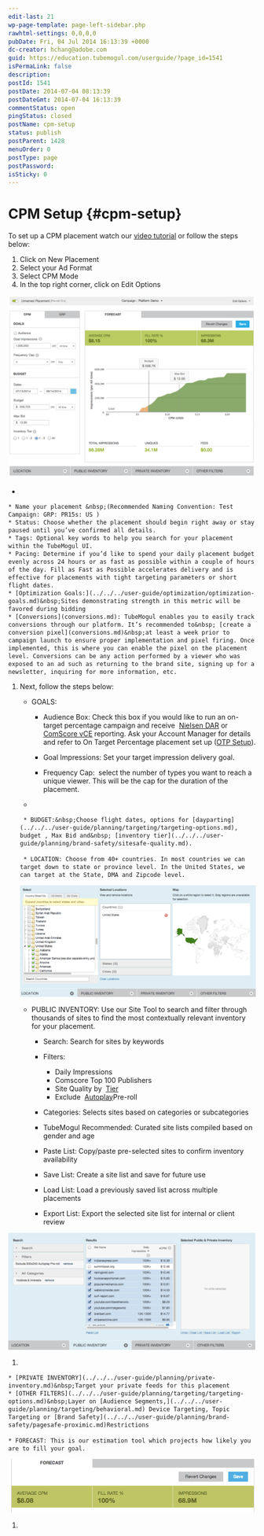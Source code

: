```yaml
---
edit-last: 21
wp-page-template: page-left-sidebar.php
rawhtml-settings: 0,0,0,0
pubDate: Fri, 04 Jul 2014 16:13:39 +0000
dc-creator: hchang@adobe.com
guid: https://education.tubemogul.com/userguide/?page_id=1541
isPermaLink: false
description: 
postId: 1541
postDate: 2014-07-04 08:13:39
postDateGmt: 2014-07-04 16:13:39
commentStatus: open
pingStatus: closed
postName: cpm-setup
status: publish
postParent: 1428
menuOrder: 0
postType: page
postPassword: 
isSticky: 0
---
```


# CPM Setup {#cpm-setup}

To set up a CPM placement watch our [video tutorial](https://education.tubemogul.com/videos/) or follow the steps below:

1. Click on New Placement
1. Select your Ad Format
1. Select&nbsp;CPM Mode
1. In the top right corner, click on Edit Options

![CPM Mode](assets/cpm-mode.png)

*

    * Name your placement &nbsp;(Recommended Naming Convention: Test Campaign: GRP: PR15s: US )
    * Status: Choose whether the placement should begin right away or stay paused until you’ve confirmed all details.
    * Tags: Optional key words to help you search for your placement within the TubeMogul UI.
    * Pacing: Determine if you’d like to spend your daily placement budget evenly across 24 hours or as fast as possible within a couple of hours of the day. Fill as Fast as Possible accelerates delivery and is effective for placements with tight targeting parameters or short flight dates.
    * [Optimization Goals:](../../../user-guide/optimization/optimization-goals.md)&nbsp;Sites demonstrating strength in this metric will be favored during bidding
    * [Conversions](conversions.md): TubeMogul enables you to easily track conversions through our platform. It’s recommended to&nbsp; [create a conversion pixel](conversions.md)&nbsp;at least a week prior to campaign launch to ensure proper implementation and pixel firing. Once implemented, this is where you can enable the pixel on the placement level. Conversions can be any action performed by a viewer who was exposed to an ad such as returning to the brand site, signing up for a newsletter, inquiring for more information, etc.

1. Next, follow the steps below:

    * GOALS:

        * Audience Box: Check this box if you would like to run an on-target percentage campaign and receive&nbsp; [Nielsen DAR](../../../user-guide/measurement/nielsen-ocr-reporting.md)&nbsp;or [ComScore vCE](../../../user-guide/measurement/comscore-vce.md)&nbsp;reporting. Ask your Account Manager for details and refer to On Target Percentage placement set up ([OTP Setup](otp-setup.md)).
        
        * Goal Impressions: Set your target impression delivery goal.
        * Frequency Cap: &nbsp;select the number of types you want to reach a unique viewer. This will be the cap for the duration of the placement.

    *

        * BUDGET:&nbsp;Choose flight dates, options for [dayparting](../../../user-guide/planning/targeting/targeting-options.md), budget , Max Bid and&nbsp; [inventory tier](../../../user-guide/planning/brand-safety/sitesafe-quality.md).
        
        * LOCATION: Choose from 40+ countries. In most countries we can target down to state or province level. In the United States, we can target at the State, DMA and Zipcode level.

   ![Location CPM](assets/location-cpm-1024x483.png)

    * PUBLIC INVENTORY:&nbsp;Use our Site Tool to search and filter through thousands of sites to find the most contextually relevant inventory for your placement.

        * Search: Search for sites by keywords
        * Filters:

            * Daily Impressions
            * Comscore Top 100 Publishers
            * Site Quality by&nbsp; [Tier](../../../user-guide/planning/brand-safety/sitesafe-quality.md)
            * Exclude&nbsp; [Autoplay](../../../user-guide/planning/brand-safety/playsafe-fake-pre-roll.md)Pre-roll

        * Categories: Selects sites based on categories or subcategories
        * TubeMogul Recommended: Curated site lists compiled based on gender and age
        * Paste List: Copy/paste pre-selected sites to confirm inventory availability
        * Save List: Create a site list and save for future use
        * Load List: Load a previously saved list across multiple placements
        * Export List:&nbsp;Export the selected site list for internal or client review

[ ![CPm Site tool](assets/cpm-site-tool-1024x484.png)](assets/cpm-site-tool.png)

1.

    * [PRIVATE INVENTORY](../../../user-guide/planning/private-inventory.md)&nbsp;Target your private feeds for this placement
    * [OTHER FILTERS](../../../user-guide/planning/targeting/targeting-options.md)&nbsp;Layer on [Audience Segments,](../../../user-guide/planning/targeting/behavioral.md) Device Targeting, Topic Targeting or [Brand Safety](../../../user-guide/planning/brand-safety/pagesafe-proximic.md)Restrictions
    
    * FORECAST: This is our estimation tool which projects how likely you are to fill your goal.

[ ![2014-07-15_2039](assets/2014-07-15-2039.png)](assets/2014-07-15-2039.png)

1.

